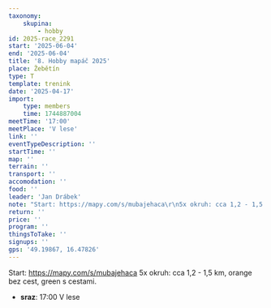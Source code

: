 ```yaml
---
taxonomy:
    skupina:
        - hobby
id: 2025-race_2291
start: '2025-06-04'
end: '2025-06-04'
title: '8. Hobby mapáč 2025'
place: Žebětín
type: T
template: trenink
date: '2025-04-17'
import:
    type: members
    time: 1744887004
meetTime: '17:00'
meetPlace: 'V lese'
link: ''
eventTypeDescription: ''
startTime: ''
map: ''
terrain: ''
transport: ''
accomodation: ''
food: ''
leader: 'Jan Drábek'
note: "Start: https://mapy.com/s/mubajehaca\r\n5x okruh: cca 1,2 - 1,5 km, orange bez cest, green s cestami."
return: ''
price: ''
program: ''
thingsToTake: ''
signups: ''
gps: '49.19867, 16.47826'
---
```


Start: https://mapy.com/s/mubajehaca
5x okruh: cca 1,2 - 1,5 km, orange bez cest, green s cestami.
* **sraz**: 17:00 V lese
